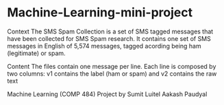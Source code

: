 # Machine-Learning-mini-project

Context The SMS Spam Collection is a set of SMS tagged messages that have been collected for SMS Spam research. It contains one set of SMS messages in English of 5,574 messages, tagged acording being ham (legitimate) or spam.

Content The files contain one message per line. Each line is composed by two columns: v1 contains the label (ham or spam) and v2 contains the raw text

Machine Learning (COMP 484)
Project by
Sumit Luitel 
Aakash Paudyal
